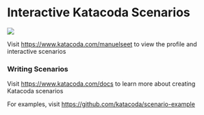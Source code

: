 # Interactive Katacoda Scenarios

[![](http://shields.katacoda.com/katacoda/manuelseet/count.svg)](https://www.katacoda.com/manuelseet "Get your profile on Katacoda.com")

Visit https://www.katacoda.com/manuelseet to view the profile and interactive scenarios

### Writing Scenarios
Visit https://www.katacoda.com/docs to learn more about creating Katacoda scenarios

For examples, visit https://github.com/katacoda/scenario-example
